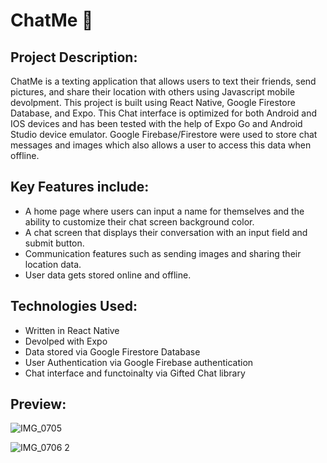 # ChatMe 💬

## Project Description:
ChatMe is a texting application that allows users to text their friends, send pictures, and share their location with others using Javascript mobile devolpment. This project is built using React Native, Google Firestore Database, and Expo. This Chat interface is optimized for both Android and IOS devices and has been tested with the help of Expo Go and Android Studio device emulator. Google Firebase/Firestore were used to store chat messages and images which also allows a user to access this data when offline. 

## Key Features include: 
- A home page where users can input a name for themselves and the ability to customize their chat screen background color. 
- A chat screen that displays their conversation with an input field and submit button.
- Communication features such as sending images and sharing their location data.
- User data gets stored online and offline.

## Technologies Used:
- Written in React Native
- Devolped with Expo
- Data stored via Google Firestore Database
- User Authentication via Google Firebase authentication
- Chat interface and functoinalty via Gifted Chat library


## Preview:


![IMG_0705](https://github.com/schance14/chat-app/assets/123523296/28949c33-6184-4f4f-901a-9c6b9ceb139a)


![IMG_0706 2](https://github.com/schance14/chat-app/assets/123523296/f8b1a64a-e06a-478a-8e16-aa3026394b1f)


